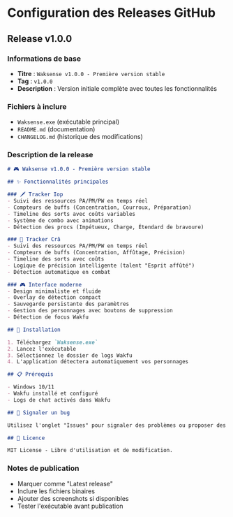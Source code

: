# Configuration des Releases GitHub

## Release v1.0.0

### Informations de base
- **Titre** : `Waksense v1.0.0 - Première version stable`
- **Tag** : `v1.0.0`
- **Description** : Version initiale complète avec toutes les fonctionnalités

### Fichiers à inclure
- `Waksense.exe` (exécutable principal)
- `README.md` (documentation)
- `CHANGELOG.md` (historique des modifications)

### Description de la release
```markdown
# 🎮 Waksense v1.0.0 - Première version stable

## ✨ Fonctionnalités principales

### 🗡️ Tracker Iop
- Suivi des ressources PA/PM/PW en temps réel
- Compteurs de buffs (Concentration, Courroux, Préparation)
- Timeline des sorts avec coûts variables
- Système de combo avec animations
- Détection des procs (Impétueux, Charge, Étendard de bravoure)

### 🏹 Tracker Crâ
- Suivi des ressources PA/PM/PW en temps réel
- Compteurs de buffs (Concentration, Affûtage, Précision)
- Timeline des sorts avec coûts
- Logique de précision intelligente (talent "Esprit affûté")
- Détection automatique en combat

### 🎮 Interface moderne
- Design minimaliste et fluide
- Overlay de détection compact
- Sauvegarde persistante des paramètres
- Gestion des personnages avec boutons de suppression
- Détection de focus Wakfu

## 🚀 Installation

1. Téléchargez `Waksense.exe`
2. Lancez l'exécutable
3. Sélectionnez le dossier de logs Wakfu
4. L'application détectera automatiquement vos personnages

## 📋 Prérequis

- Windows 10/11
- Wakfu installé et configuré
- Logs de chat activés dans Wakfu

## 🐛 Signaler un bug

Utilisez l'onglet "Issues" pour signaler des problèmes ou proposer des améliorations.

## 📄 Licence

MIT License - Libre d'utilisation et de modification.
```

### Notes de publication
- Marquer comme "Latest release"
- Inclure les fichiers binaires
- Ajouter des screenshots si disponibles
- Tester l'exécutable avant publication
